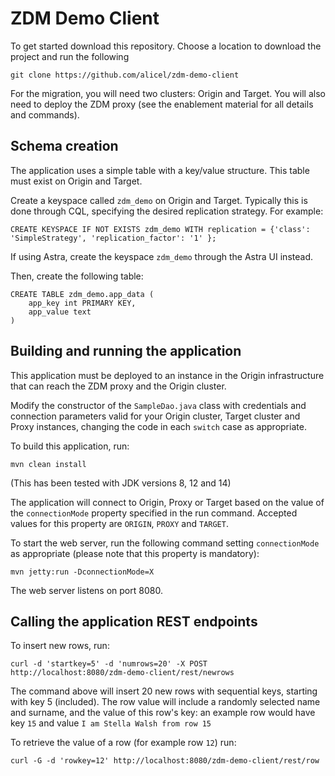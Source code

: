 ZDM Demo Client
========================

To get started download this repository. Choose a location to download the project and run the following
```
git clone https://github.com/alicel/zdm-demo-client
```

For the migration, you will need two clusters: Origin and Target. 
You will also need to deploy the ZDM proxy (see the enablement material for all details and commands).

Schema creation
---
The application uses a simple table with a key/value structure. This table must exist on Origin and Target.

Create a keyspace called `zdm_demo` on Origin and Target. 
Typically this is done through CQL, specifying the desired replication strategy. For example:
```
CREATE KEYSPACE IF NOT EXISTS zdm_demo WITH replication = {'class': 'SimpleStrategy', 'replication_factor': '1' };
```

If using Astra, create the keyspace `zdm_demo` through the Astra UI instead.

Then, create the following table:
```
CREATE TABLE zdm_demo.app_data (
    app_key int PRIMARY KEY,
    app_value text
)
```

Building and running the application
-----
This application must be deployed to an instance in the Origin infrastructure that can reach the ZDM proxy and the Origin cluster.

Modify the constructor of the `SampleDao.java` class with credentials and connection parameters valid for your Origin cluster, 
Target cluster and Proxy instances, changing the code in each `switch` case as appropriate.

To build this application, run: 
	
	mvn clean install

(This has been tested with JDK versions 8, 12 and 14)

The application will connect to Origin, Proxy or Target based on the value of the `connectionMode` property specified in the run command.
Accepted values for this property are `ORIGIN`, `PROXY` and `TARGET`.

To start the web server, run the following command setting `connectionMode` as appropriate (please note that this property is mandatory):

	mvn jetty:run -DconnectionMode=X

The web server listens on port 8080.

Calling the application REST endpoints
----
To insert new rows, run:

	curl -d 'startkey=5' -d 'numrows=20' -X POST http://localhost:8080/zdm-demo-client/rest/newrows

The command above will insert 20 new rows with sequential keys, starting with key 5 (included). 
The row value will include a randomly selected name and surname, and the value of this row's key: an example row would have 
key `15` and value `I am Stella Walsh from row 15` 

To retrieve the value of a row (for example row `12`) run:

    curl -G -d 'rowkey=12' http://localhost:8080/zdm-demo-client/rest/row 

    

